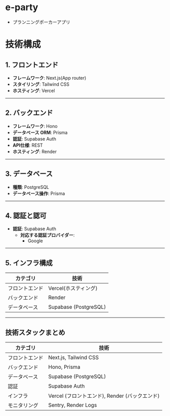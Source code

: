 # e-party
- プランニングポーカーアプリ


# 技術構成

## **1. フロントエンド**
- **フレームワーク**: Next.js(App router)
- **スタイリング**: Tailwind CSS
- **ホスティング**: Vercel

---

## **2. バックエンド**
- **フレームワーク**: Hono
- **データベース ORM**: Prisma
- **認証**: Supabase Auth
- **API仕様**: REST
- **ホスティング**: Render

---

## **3. データベース**
- **種類**: PostgreSQL
- **データベース操作**: Prisma
---

## **4. 認証と認可**
- **認証**: Supabase Auth
  - **対応する認証プロバイダー**:
    - Google
---

## **5. インフラ構成**

| **カテゴリ**    | **技術**          |
|-----------------|-------------------|
| フロントエンド  | Vercel(ホスティング)           |
| バックエンド    | Render           |
| データベース    | Supabase (PostgreSQL) |


---

## **技術スタックまとめ**

| **カテゴリ**        | **技術**                    |
|---------------------|-----------------------------|
| フロントエンド      | Next.js, Tailwind CSS |
| バックエンド        | Hono, Prisma               |
| データベース        | Supabase (PostgreSQL)       |
| 認証               | Supabase Auth               |
| インフラ           | Vercel (フロントエンド), Render (バックエンド) |
| モニタリング        | Sentry, Render Logs         |
